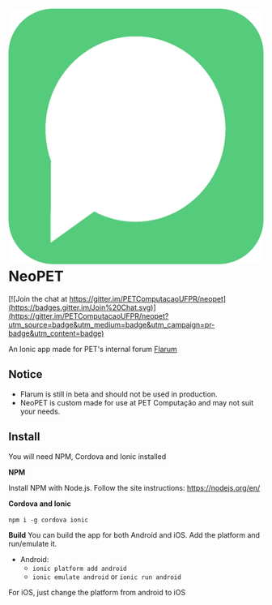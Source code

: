 # ![NeoPET logo](logo-gimp.png) NeoPET

[![Join the chat at https://gitter.im/PETComputacaoUFPR/neopet](https://badges.gitter.im/Join%20Chat.svg)](https://gitter.im/PETComputacaoUFPR/neopet?utm_source=badge&utm_medium=badge&utm_campaign=pr-badge&utm_content=badge)

An Ionic app made for PET's internal forum [Flarum](http://flarum.org)

## Notice
* Flarum is still in beta and should not be used in production.
* NeoPET is custom made for use at PET Computação and may not suit your needs.

## Install
You will need NPM, Cordova and Ionic installed

**NPM**

Install NPM with Node.js. Follow the site instructions: https://nodejs.org/en/

**Cordova and Ionic**

`npm i -g cordova ionic`

**Build**
You can build the app for both Android and iOS. Add the platform and run/emulate it.

* Android:
  * `ionic platform add android`
  * `ionic emulate android` or `ionic run android`

For iOS, just change the platform from android to iOS
